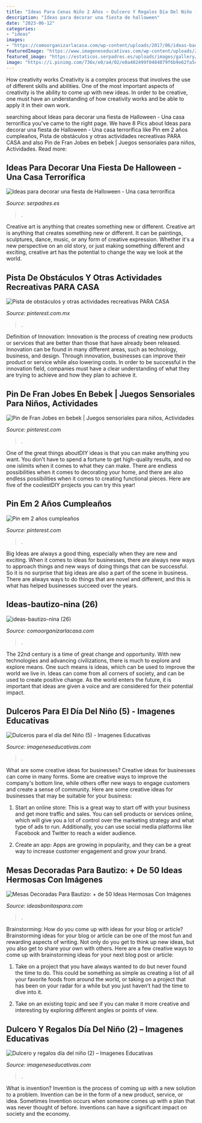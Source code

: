 ```yaml
---
title: "Ideas Para Cenas Niño 2 Años ~ Dulcero Y Regalos Día Del Niño (2) – Imagenes Educativas"
description: "Ideas para decorar una fiesta de halloween"
date: "2023-06-12"
categories:
- "ideas"
images:
- "https://comoorganizarlacasa.com/wp-content/uploads/2017/06/ideas-bautizo-nina-26.jpg"
featuredImage: "https://www.imageneseducativas.com/wp-content/uploads/2016/04/Dulcero-y-regalos-día-del-niño-2.jpg"
featured_image: "https://estaticos.serpadres.es/uploads/images/gallery/5624e7276e0630f93313bfab/gelesmadrid.jpg"
image: "https://i.pinimg.com/736x/e0/a4/02/e0a402499f0484079f6b9e62fa5c6da6.jpg"
---
```



How creativity works
Creativity is a complex process that involves the use of different skills and abilities. One of the most important aspects of creativity is the ability to come up with new ideas. In order to be creative, one must have an understanding of how creativity works and be able to apply it in their own work.

	

		
searching about Ideas para decorar una fiesta de Halloween - Una casa terrorífica you've came to the right page. We have 8 Pics about Ideas para decorar una fiesta de Halloween - Una casa terrorífica like Pin em 2 años cumpleaños, Pista de obstáculos y otras actividades recreativas PARA CASA and also Pin de Fran Jobes en bebek | Juegos sensoriales para niños, Actividades. Read more:
		
    
## Ideas Para Decorar Una Fiesta De Halloween - Una Casa Terrorífica

<img loading=lazy src="https://estaticos.serpadres.es/uploads/images/gallery/5624e7276e0630f93313bfab/gelesmadrid.jpg" onerror="this.onerror=null;this.src='https://tse3.mm.bing.net/th?id=OIP.PLtSFq-bNwofo27GBrTuNADwEE&amp;pid=15.1';" alt="Ideas para decorar una fiesta de Halloween - Una casa terrorífica">

_Source: serpadres.es_

>. 

	

Creative art is anything that creates something new or different.
Creative art is anything that creates something new or different. It can be paintings, sculptures, dance, music, or any form of creative expression. Whether it's a new perspective on an old story, or just making something different and exciting, creative art has the potential to change the way we look at the world.

    
## Pista De Obstáculos Y Otras Actividades Recreativas PARA CASA

<img loading=lazy src="https://i.pinimg.com/736x/e0/a4/02/e0a402499f0484079f6b9e62fa5c6da6.jpg" onerror="this.onerror=null;this.src='https://tse1.mm.bing.net/th?id=OIP.Kl-TQB3Sei7JIUW8hUGfYgHaLH&amp;pid=15.1';" alt="Pista de obstáculos y otras actividades recreativas PARA CASA">

_Source: pinterest.com.mx_

>. 

	

Definition of Innovation:
Innovation is the process of creating new products or services that are better than those that have already been released. Innovation can be found in many different areas, such as technology, business, and design. Through innovation, businesses can improve their product or service while also lowering costs. In order to be successful in the innovation field, companies must have a clear understanding of what they are trying to achieve and how they plan to achieve it.

    
## Pin De Fran Jobes En Bebek | Juegos Sensoriales Para Niños, Actividades

<img loading=lazy src="https://i.pinimg.com/736x/2a/bb/35/2abb35dcc3a02a64da8e00af5a988c2a.jpg" onerror="this.onerror=null;this.src='https://tse4.mm.bing.net/th?id=OIP.uw32sDJya-LL3gKJEXktbQHaJ6&amp;pid=15.1';" alt="Pin de Fran Jobes en bebek | Juegos sensoriales para niños, Actividades">

_Source: pinterest.com_

>. 

	

One of the great things aboutDIY ideas is that you can make anything you want. You don't have to spend a fortune to get high-quality results, and no one islimits when it comes to what they can make. There are endless possibilities when it comes to decorating your home, and there are also endless possibilities when it comes to creating functional pieces. Here are five of the coolestDIY projects you can try this year!

    
## Pin Em 2 Años Cumpleaños

<img loading=lazy src="https://i.pinimg.com/736x/38/2f/17/382f17668b3ac2b75f41e3c6d2a60712.jpg" onerror="this.onerror=null;this.src='https://tse3.mm.bing.net/th?id=OIP.qZ8vwmRy37toxD4qMMIsKgHaNs&amp;pid=15.1';" alt="Pin em 2 años cumpleaños">

_Source: pinterest.com_

>. 

	

Big Ideas are always a good thing, especially when they are new and exciting. When it comes to ideas for businesses, there are always new ways to approach things and new ways of doing things that can be successful. So it is no surprise that big ideas are also a part of the scene in business. There are always ways to do things that are novel and different, and this is what has helped businesses succeed over the years.

    
## Ideas-bautizo-nina (26)

<img loading=lazy src="https://comoorganizarlacasa.com/wp-content/uploads/2017/06/ideas-bautizo-nina-26.jpg" onerror="this.onerror=null;this.src='https://tse3.mm.bing.net/th?id=OIP.cDAN8g7REhXbp2lUNnncbgHaNJ&amp;pid=15.1';" alt="ideas-bautizo-nina (26)">

_Source: comoorganizarlacasa.com_

>. 

	

The 22nd century is a time of great change and opportunity. With new technologies and advancing civilizations, there is much to explore and explore means. One such means is ideas, which can be used to improve the world we live in. Ideas can come from all corners of society, and can be used to create positive change. As the world enters the future, it is important that ideas are given a voice and are considered for their potential impact.

    
## Dulceros Para El Día Del Niño (5) - Imagenes Educativas

<img loading=lazy src="https://i1.wp.com/www.imageneseducativas.com/wp-content/uploads/2015/03/Dulceros-para-el-día-del-Niño-5.jpg?fit=435%2C580&amp;ssl=1" onerror="this.onerror=null;this.src='https://tse1.mm.bing.net/th?id=OIP.JQOxUtm2oVZKWXbDpcB3PwHaJ4&amp;pid=15.1';" alt="Dulceros para el día del Niño (5) - Imagenes Educativas">

_Source: imageneseducativas.com_

>. 

	

What are some creative ideas for businesses?
Creative ideas for businesses can come in many forms. Some are creative ways to improve the company's bottom line, while others offer new ways to engage customers and create a sense of community. Here are some creative ideas for businesses that may be suitable for your business:
1. Start an online store: This is a great way to start off with your business and get more traffic and sales. You can sell products or services online, which will give you a lot of control over the marketing strategy and what type of ads to run. Additionally, you can use social media platforms like Facebook and Twitter to reach a wider audience.

2. Create an app: Apps are growing in popularity, and they can be a great way to increase customer engagement and grow your brand.

    
## Mesas Decoradas Para Bautizo: + De 50 Ideas Hermosas Con Imágenes

<img loading=lazy src="https://ideasbonitaspara.com/wp-content/uploads/2017/07/ideas-para-decorar-la-mesa-del-bautizo.jpg" onerror="this.onerror=null;this.src='https://tse3.mm.bing.net/th?id=OIP.I5gpbXddKL8riN8_TP9OhQHaGl&amp;pid=15.1';" alt="Mesas Decoradas Para Bautizo: + de 50 Ideas Hermosas Con Imágenes">

_Source: ideasbonitaspara.com_

>. 

	

Brainstorming: How do you come up with ideas for your blog or article?
Brainstorming ideas for your blog or article can be one of the most fun and rewarding aspects of writing. Not only do you get to think up new ideas, but you also get to share your own with others. Here are a few creative ways to come up with brainstorming ideas for your next blog post or article:
1. Take on a project that you have always wanted to do but never found the time to do. This could be something as simple as creating a list of all your favorite foods from around the world, or taking on a project that has been on your radar for a while but you just haven’t had the time to dive into it.

2. Take on an existing topic and see if you can make it more creative and interesting by exploring different angles or points of view.

    
## Dulcero Y Regalos Día Del Niño (2) – Imagenes Educativas

<img loading=lazy src="https://www.imageneseducativas.com/wp-content/uploads/2016/04/Dulcero-y-regalos-día-del-niño-2.jpg" onerror="this.onerror=null;this.src='https://tse1.mm.bing.net/th?id=OIP.isXtN91qP-7eB3k63Y3b7wHaEK&amp;pid=15.1';" alt="Dulcero y regalos día del niño (2) – Imagenes Educativas">

_Source: imageneseducativas.com_

>. 

	

What is invention?
Invention is the process of coming up with a new solution to a problem. Invention can be in the form of a new product, service, or idea. Sometimes Invention occurs when someone comes up with a plan that was never thought of before. Inventions can have a significant impact on society and the economy.

